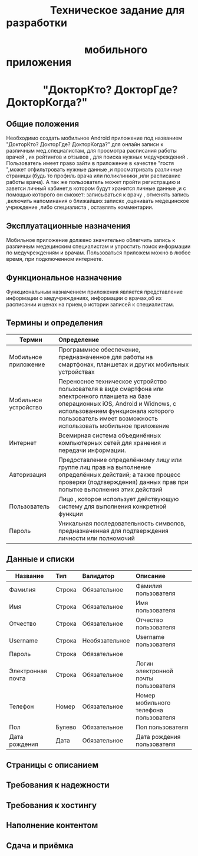 #  &nbsp; &nbsp; &nbsp; &nbsp; &nbsp; &nbsp; &nbsp; &nbsp; &nbsp; Техническое задание для разработки 
# &nbsp;&nbsp;&nbsp; &nbsp;&nbsp;&nbsp; &nbsp;&nbsp;&nbsp; &nbsp;&nbsp;&nbsp; &nbsp;&nbsp; &nbsp;&nbsp; &nbsp;&nbsp; &nbsp;&nbsp; &nbsp;&nbsp; &nbsp;мобильного приложения
# &nbsp; &nbsp; &nbsp; &nbsp; &nbsp; &nbsp;&nbsp; &nbsp; "ДокторКто? ДокторГде? ДокторКогда?"
## Общие положения
Необходимо создать мобильное Android приложение под названием "ДокторКто? ДокторГде? ДокторКогда?" для онлайн записи к различным мед.специалистам, для просмотра расписания работы врачей , их рейтингов и отзывов , для поиска нужных медучреждений . Пользователь имеет право зайти в приложение в качестве "гостя ",может отфильтровать нужные данные ,и просматривать различные страницы (будь то профиль врача или поликлиники ,или расписание работы врача). А так же пользователь может пройти регистрацию и заветси личный кабинет,в котором будут хранится личные данные ,и с помощью которого он сможет: записываться к врачу , отменять запись ,включить напоминания о ближайших записях ,оценивать медецинское учреждение ,либо специалиста , оставлять комментарии. 
## Эксплуатационные назначения
Мобильное приложение должено значительно облегчить запись к различным медецинским специалистам и упростить поиск информации по медучреждениям и врачам. Пользоваться приложем можно в любое время, при подключенном интернете. 
## Функциональное назначение
Функциональным назначением приложения является представление информации о медучреждениях, информации о врачах,об их расписании и ценах на прием,о истории записей к специалистам.
## Термины и определения
 Термин | Определение 
 ------------- |:-------------
Мобильное приложение   | Программное обеспечение, предназначенное для работы на смартфонах, планшетах и других мобильных устройствах
 Мобильное устройство  | Переносное техническое устройство пользователя в виде смартфона или электронного планшета на базе операционных iOS, Android и Widnows, с использованием функционала которого пользователь имеет возможность использовать мобильное приложение 
 Интернет | Всемирная система объединённых компьютерных сетей для хранения и передачи информации.
Авторизация | Предоставление определённому лицу или группе лиц прав на выполнение определённых действий; а также процесс проверки (подтверждения) данных прав при попытке выполнения этих действий
Пользователь  | Лицо , которое использует действующую систему для выполнения конкретной функции
Пароль  | Уникальная последовательность символов, предназначенная для подтверждения личности или полномочий

## Данные и списки
| Название | Тип | Валидатор | Описание |
| ------------- |:-------------| :-------------| :------------| 
| Фамилия  | Строка | Обязательное | Фамилия пользователя|
| Имя  | Строка | Обязательное | Имя пользователя |
| Отчество  | Строка | Обязательное| Отчество пользователя |
| Username  | Строка | Необязательное| Username пользователя |
| Пароль  | Строка | Обязательное | |
| Электронная почта  | Строка | Обязательное | Логин электронной почты пользователя |
| Телефон  | Номер | Обязательное | Номер мобильного телефона пользователя |
| Пол  | Булево | Обязательное | Пол пользователя |
| Дата рождения  | Дата | Обязательное | Дата рождения пользователя |

## Страницы с описанием
## Требования к надежности
## Требования к хостингу
## Наполнение контентом
## Сдача и приёмка
